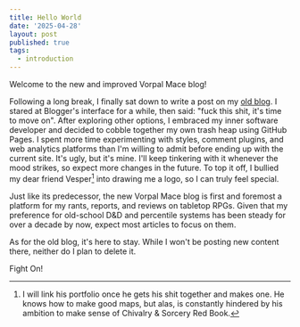 ```yaml
---
title: Hello World
date: '2025-04-28'
layout: post
published: true
tags:
  - introduction
---
```

Welcome to the new and improved Vorpal Mace blog!

Following a long break, I finally sat down to write a post on my [old blog](https://vorpalmace.blogspot.com/). I stared at Blogger's interface for a while, then said: "fuck this shit, it's time to move on". After exploring other options, I embraced my inner software developer and decided to cobble together my own trash heap using GitHub Pages. I spent more time experimenting with styles, comment plugins, and web analytics platforms than I'm willing to admit before ending up with the current site. It's ugly, but it's mine. I'll keep tinkering with it whenever the mood strikes, so expect more changes in the future. To top it off, I bullied my dear friend Vesper[^1] into drawing me a logo, so I can truly feel special.

Just like its predecessor, the new Vorpal Mace blog is first and foremost a platform for my rants, reports, and reviews on tabletop RPGs. Given that my preference for old-school D&D and percentile systems has been steady for over a decade by now, expect most articles to focus on them.

As for the old blog, it's here to stay. While I won't be posting new content there, neither do I plan to delete it.

Fight On!

[^1]: I will link his portfolio once he gets his shit together and makes one. He knows how to make good maps, but alas, is constantly hindered by his ambition to make sense of Chivalry & Sorcery Red Book.
